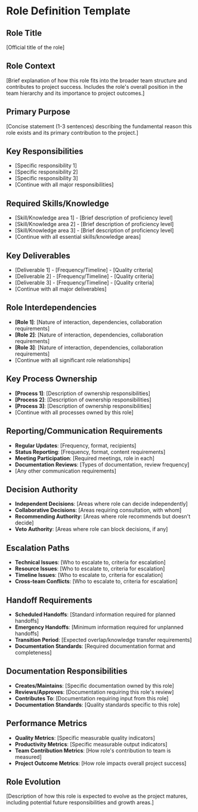 # Role Definition Template

## Role Title
[Official title of the role]

## Role Context
[Brief explanation of how this role fits into the broader team structure and contributes to project success. Includes the role's overall position in the team hierarchy and its importance to project outcomes.]

## Primary Purpose
[Concise statement (1-3 sentences) describing the fundamental reason this role exists and its primary contribution to the project.]

## Key Responsibilities
- [Specific responsibility 1]
- [Specific responsibility 2]
- [Specific responsibility 3]
- [Continue with all major responsibilities]

## Required Skills/Knowledge
- [Skill/Knowledge area 1] - [Brief description of proficiency level]
- [Skill/Knowledge area 2] - [Brief description of proficiency level]
- [Skill/Knowledge area 3] - [Brief description of proficiency level]
- [Continue with all essential skills/knowledge areas]

## Key Deliverables
- [Deliverable 1] - [Frequency/Timeline] - [Quality criteria]
- [Deliverable 2] - [Frequency/Timeline] - [Quality criteria]
- [Deliverable 3] - [Frequency/Timeline] - [Quality criteria]
- [Continue with all major deliverables]

## Role Interdependencies
- **[Role 1]**: [Nature of interaction, dependencies, collaboration requirements]
- **[Role 2]**: [Nature of interaction, dependencies, collaboration requirements]
- **[Role 3]**: [Nature of interaction, dependencies, collaboration requirements]
- [Continue with all significant role relationships]

## Key Process Ownership
- **[Process 1]**: [Description of ownership responsibilities]
- **[Process 2]**: [Description of ownership responsibilities]
- **[Process 3]**: [Description of ownership responsibilities]
- [Continue with all processes owned by this role]

## Reporting/Communication Requirements
- **Regular Updates**: [Frequency, format, recipients]
- **Status Reporting**: [Frequency, format, content requirements]
- **Meeting Participation**: [Required meetings, role in each]
- **Documentation Reviews**: [Types of documentation, review frequency]
- [Any other communication requirements]

## Decision Authority
- **Independent Decisions**: [Areas where role can decide independently]
- **Collaborative Decisions**: [Areas requiring consultation, with whom]
- **Recommending Authority**: [Areas where role recommends but doesn't decide]
- **Veto Authority**: [Areas where role can block decisions, if any]

## Escalation Paths
- **Technical Issues**: [Who to escalate to, criteria for escalation]
- **Resource Issues**: [Who to escalate to, criteria for escalation]
- **Timeline Issues**: [Who to escalate to, criteria for escalation]
- **Cross-team Conflicts**: [Who to escalate to, criteria for escalation]

## Handoff Requirements
- **Scheduled Handoffs**: [Standard information required for planned handoffs]
- **Emergency Handoffs**: [Minimum information required for unplanned handoffs]
- **Transition Period**: [Expected overlap/knowledge transfer requirements]
- **Documentation Standards**: [Required documentation format and completeness]

## Documentation Responsibilities
- **Creates/Maintains**: [Specific documentation owned by this role]
- **Reviews/Approves**: [Documentation requiring this role's review]
- **Contributes To**: [Documentation requiring input from this role]
- **Documentation Standards**: [Quality standards specific to this role]

## Performance Metrics
- **Quality Metrics**: [Specific measurable quality indicators]
- **Productivity Metrics**: [Specific measurable output indicators]
- **Team Contribution Metrics**: [How role's contribution to team is measured]
- **Project Outcome Metrics**: [How role impacts overall project success]

## Role Evolution
[Description of how this role is expected to evolve as the project matures, including potential future responsibilities and growth areas.]